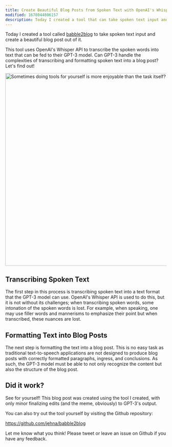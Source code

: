 ```yaml
---
title: Create Beautiful Blog Posts from Spoken Text with OpenAI's Whisper API
modified: 1678044806157
description: Today I created a tool that can take spoken text input and create a beautiful blog post out of it.
---
```


Today I created a tool called
[babble2blog](https://github.com/jehna/babble2blog) to take spoken text input
and create a beautiful blog post out of it.

This tool uses OpenAI's Whisper API to transcribe the spoken words into text
that can be fed to their GPT-3 model. Can GPT-3 handle the complexities of
transcribing and formatting spoken text into a blog post? Let's find out!

<p><img alt="Sometimes doing tools for yourself is more enjoyable than the task itself?" src="/images/just_do_it.png" data-dontoptimize width="900" height="600" /></p>

## Transcribing Spoken Text

The first step in this process is transcribing spoken text into a text format
that the GPT-3 model can use. OpenAI's Whisper API is used to do this, but it is
not without its challenges; when transcribing spoken words, some intonation of
the spoken words is lost. For example, when speaking, one may use filler words
and mannerisms to emphasize their point but when transcribed, these nuances are
lost.

## Formatting Text into Blog Posts

The next step is formatting the text into a blog post. This is no easy task as
traditional text-to-speech applications are not designed to produce blog posts
with correctly formatted paragraphs, ingress, and conclusions. As such, the
GPT-3 model must be able to not only recognize the content but also the
structure of the blog post.

## Did it work?

See for yourself! This blog post was created using the tool I created, with only
minor finalizing edits (and the meme, obviously) to GPT-3's output.

You can also try out the tool yourself by visiting the Github repository:

https://github.com/jehna/babble2blog

Let me know what you think! Please tweet or leave an issue on Github if you have
any feedback.
